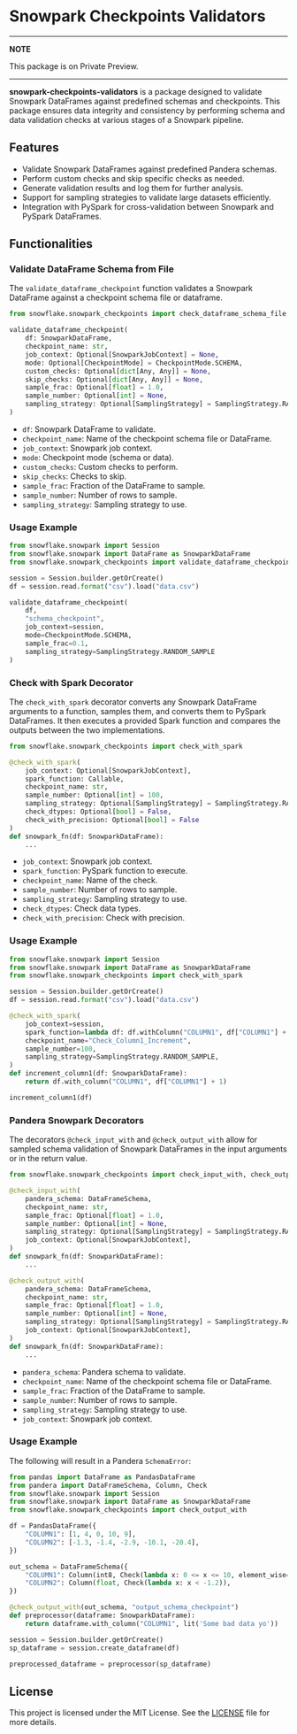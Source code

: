 # Snowpark Checkpoints Validators

---
**NOTE**

This package is on Private Preview.

---

**snowpark-checkpoints-validators** is a package designed to validate Snowpark DataFrames against predefined schemas and checkpoints. This package ensures data integrity and consistency by performing schema and data validation checks at various stages of a Snowpark pipeline.

## Features

- Validate Snowpark DataFrames against predefined Pandera schemas.
- Perform custom checks and skip specific checks as needed.
- Generate validation results and log them for further analysis.
- Support for sampling strategies to validate large datasets efficiently.
- Integration with PySpark for cross-validation between Snowpark and PySpark DataFrames.

## Functionalities

### Validate DataFrame Schema from File

The `validate_dataframe_checkpoint` function validates a Snowpark DataFrame against a checkpoint schema file or dataframe.

```python
from snowflake.snowpark_checkpoints import check_dataframe_schema_file

validate_dataframe_checkpoint(
    df: SnowparkDataFrame,
    checkpoint_name: str,
    job_context: Optional[SnowparkJobContext] = None,
    mode: Optional[CheckpointMode] = CheckpointMode.SCHEMA,
    custom_checks: Optional[dict[Any, Any]] = None,
    skip_checks: Optional[dict[Any, Any]] = None,
    sample_frac: Optional[float] = 1.0,
    sample_number: Optional[int] = None,
    sampling_strategy: Optional[SamplingStrategy] = SamplingStrategy.RANDOM_SAMPLE,
)
```

- `df`: Snowpark DataFrame to validate.
- `checkpoint_name`: Name of the checkpoint schema file or DataFrame.
- `job_context`: Snowpark job context.
- `mode`: Checkpoint mode (schema or data).
- `custom_checks`: Custom checks to perform.
- `skip_checks`: Checks to skip.
- `sample_frac`: Fraction of the DataFrame to sample.
- `sample_number`: Number of rows to sample.
- `sampling_strategy`: Sampling strategy to use.

### Usage Example

```python
from snowflake.snowpark import Session
from snowflake.snowpark import DataFrame as SnowparkDataFrame
from snowflake.snowpark_checkpoints import validate_dataframe_checkpoint

session = Session.builder.getOrCreate()
df = session.read.format("csv").load("data.csv")

validate_dataframe_checkpoint(
    df,
    "schema_checkpoint",
    job_context=session,
    mode=CheckpointMode.SCHEMA,
    sample_frac=0.1,
    sampling_strategy=SamplingStrategy.RANDOM_SAMPLE
)
```

### Check with Spark Decorator

The `check_with_spark` decorator converts any Snowpark DataFrame arguments to a function, samples them, and converts them to PySpark DataFrames. It then executes a provided Spark function and compares the outputs between the two implementations.

```python
from snowflake.snowpark_checkpoints import check_with_spark

@check_with_spark(
    job_context: Optional[SnowparkJobContext],
    spark_function: Callable,
    checkpoint_name: str,
    sample_number: Optional[int] = 100,
    sampling_strategy: Optional[SamplingStrategy] = SamplingStrategy.RANDOM_SAMPLE,
    check_dtypes: Optional[bool] = False,
    check_with_precision: Optional[bool] = False
)
def snowpark_fn(df: SnowparkDataFrame):
    ...
```

- `job_context`: Snowpark job context.
- `spark_function`: PySpark function to execute.
- `checkpoint_name`: Name of the check.
- `sample_number`: Number of rows to sample.
- `sampling_strategy`: Sampling strategy to use.
- `check_dtypes`: Check data types.
- `check_with_precision`: Check with precision.

### Usage Example

```python
from snowflake.snowpark import Session
from snowflake.snowpark import DataFrame as SnowparkDataFrame
from snowflake.snowpark_checkpoints import check_with_spark

session = Session.builder.getOrCreate()
df = session.read.format("csv").load("data.csv")

@check_with_spark(
    job_context=session,
    spark_function=lambda df: df.withColumn("COLUMN1", df["COLUMN1"] + 1),
    checkpoint_name="Check_Column1_Increment",
    sample_number=100,
    sampling_strategy=SamplingStrategy.RANDOM_SAMPLE,
)
def increment_column1(df: SnowparkDataFrame):
    return df.with_column("COLUMN1", df["COLUMN1"] + 1)

increment_column1(df)
```

### Pandera Snowpark Decorators

The decorators `@check_input_with` and `@check_output_with` allow for sampled schema validation of Snowpark DataFrames in the input arguments or in the return value.

```python
from snowflake.snowpark_checkpoints import check_input_with, check_output_with

@check_input_with(
    pandera_schema: DataFrameSchema,
    checkpoint_name: str,
    sample_frac: Optional[float] = 1.0,
    sample_number: Optional[int] = None,
    sampling_strategy: Optional[SamplingStrategy] = SamplingStrategy.RANDOM_SAMPLE,
    job_context: Optional[SnowparkJobContext],
)
def snowpark_fn(df: SnowparkDataFrame):
    ...

@check_output_with(
    pandera_schema: DataFrameSchema,
    checkpoint_name: str,
    sample_frac: Optional[float] = 1.0,
    sample_number: Optional[int] = None,
    sampling_strategy: Optional[SamplingStrategy] = SamplingStrategy.RANDOM_SAMPLE,
    job_context: Optional[SnowparkJobContext],
)
def snowpark_fn(df: SnowparkDataFrame):
    ...
```

- `pandera_schema`: Pandera schema to validate.
- `checkpoint_name`: Name of the checkpoint schema file or DataFrame.
- `sample_frac`: Fraction of the DataFrame to sample.
- `sample_number`: Number of rows to sample.
- `sampling_strategy`: Sampling strategy to use.
- `job_context`: Snowpark job context.

### Usage Example

The following will result in a Pandera `SchemaError`:

```python
from pandas import DataFrame as PandasDataFrame
from pandera import DataFrameSchema, Column, Check
from snowflake.snowpark import Session
from snowflake.snowpark import DataFrame as SnowparkDataFrame
from snowflake.snowpark_checkpoints import check_output_with

df = PandasDataFrame({
    "COLUMN1": [1, 4, 0, 10, 9],
    "COLUMN2": [-1.3, -1.4, -2.9, -10.1, -20.4],
})

out_schema = DataFrameSchema({
    "COLUMN1": Column(int8, Check(lambda x: 0 <= x <= 10, element_wise=True)),
    "COLUMN2": Column(float, Check(lambda x: x < -1.2)),
})

@check_output_with(out_schema, "output_schema_checkpoint")
def preprocessor(dataframe: SnowparkDataFrame):
    return dataframe.with_column("COLUMN1", lit('Some bad data yo'))

session = Session.builder.getOrCreate()
sp_dataframe = session.create_dataframe(df)

preprocessed_dataframe = preprocessor(sp_dataframe)
```

## License

This project is licensed under the MIT License. See the [LICENSE](LICENSE) file for more details.
